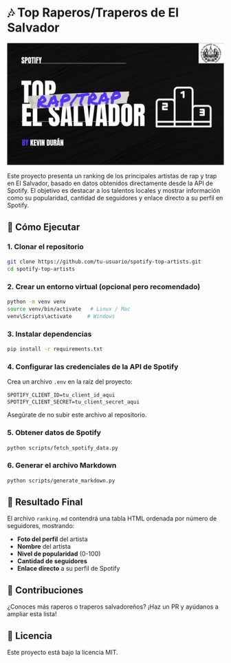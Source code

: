 # 🎶 Top Raperos/Traperos de El Salvador

![Top Artistas de El Salvador](portada.jpg)

Este proyecto presenta un ranking de los principales artistas de rap y trap en El Salvador, basado en datos obtenidos directamente desde la API de Spotify. El objetivo es destacar a los talentos locales y mostrar información como su popularidad, cantidad de seguidores y enlace directo a su perfil en Spotify.


## 🚀 Cómo Ejecutar

### 1. Clonar el repositorio
```bash
git clone https://github.com/tu-usuario/spotify-top-artists.git
cd spotify-top-artists
```

### 2. Crear un entorno virtual (opcional pero recomendado)
```bash
python -m venv venv
source venv/bin/activate   # Linux / Mac
venv\Scripts\activate     # Windows
```

### 3. Instalar dependencias
```bash
pip install -r requirements.txt
```

### 4. Configurar las credenciales de la API de Spotify
Crea un archivo `.env` en la raíz del proyecto:
```env
SPOTIFY_CLIENT_ID=tu_client_id_aqui
SPOTIFY_CLIENT_SECRET=tu_client_secret_aqui
```
Asegúrate de no subir este archivo al repositorio.

### 5. Obtener datos de Spotify
```bash
python scripts/fetch_spotify_data.py
```

### 6. Generar el archivo Markdown
```bash
python scripts/generate_markdown.py
```

## 📄 Resultado Final
El archivo `ranking.md` contendrá una tabla HTML ordenada por número de seguidores, mostrando:

- **Foto del perfil** del artista
- **Nombre** del artista
- **Nivel de popularidad** (0-100)
- **Cantidad de seguidores**
- **Enlace directo** a su perfil de Spotify

## 📝 Contribuciones
¿Conoces más raperos o traperos salvadoreños? ¡Haz un PR y ayúdanos a ampliar esta lista!

## 📄 Licencia
Este proyecto está bajo la licencia MIT.


